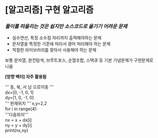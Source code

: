 # [알고리즘] 구현 알고리즘

 *<h3>풀이를 떠올리는 것은 쉽지만 소스코드로 옮기기 어려운 문제*</h3>   

- 실수연산, 특정 소수점 자리까지 출력해야하는 문제
- 문자열을 특정한 기준에 따라서 끊어 처리해야 하는 문제
- 적절한 라이브러리를 찾아서 사용해야 하는 문제

보통 문자열, 완전탐색, 브루트포스, 순열조합, 스택큐 등 기본 기념문제가 구현문제로 나옴   

**[방향 벡터] 자주 활용됨** 

''' 동, 북, 서 남 으로이동 '''   
dx=[0, -1, 0, 1]    
dy=[1, 0, -1, 0]       
''' 현재위치 '''
x,y=2,2   
for i in range(4):   
    '''다음위치'''   
    nx = x + dx[i]   
    ny = y + dy[i]   
    print(nx,ny)   

